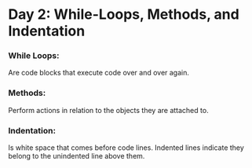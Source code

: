# Day 2: While-Loops, Methods, and Indentation

### While Loops:
Are code blocks that execute code over and over again.

### Methods:
Perform actions in relation to the objects they are attached to.

### Indentation:
Is white space that comes before code lines. Indented lines indicate they belong to the unindented line above them.